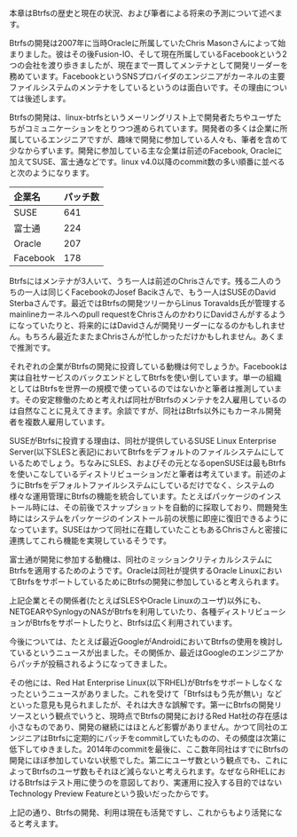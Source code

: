 本章はBtrfsの歴史と現在の状況、および筆者による将来の予測について述べます。

Btrfsの開発は2007年に当時Oracleに所属していたChris Masonさんによって始まりました。彼はその後Fusion-IO、そして現在所属しているFacebookという2つの会社を渡り歩きましたが、現在まで一貫してメンテナとして開発リーダーを務めています。FacebookというSNSプロバイダのエンジニアがカーネルの主要ファイルシステムのメンテナをしているというのは面白いです。その理由については後述します。

Btrfsの開発は、linux-btrfsというメーリングリスト上で開発者たちやユーザたちがコミュニケーションをとりつつ進められています。開発者の多くは企業に所属しているエンジニアですが、趣味で開発に参加している人々も、筆者を含めて少なからずいます。開発に参加している主な企業は前述のFacebook, Oracleに加えてSUSE、富士通などです。linux v4.0以降のcommit数の多い順番に並べると次のようになります。

|企業名|パッチ数|
|:------|:------|
|SUSE|641|
|富士通|224|
|Oracle|207|
|Facebook|178|

Btrfsにはメンテナが3人いて、うち一人は前述のChrisさんです。残る二人のうちの一人は同じくFacebookのJosef Bacikさんで、もう一人はSUSEのDavid Sterbaさんです。最近ではBtrfsの開発ツリーからLinus Toravalds氏が管理するmainlineカーネルへのpull requestをChrisさんのかわりにDavidさんがするようになっていたりと、将来的にはDavidさんが開発リーダーになるのかもしれません。もちろん最近たまたまChrisさんが忙しかっただけかもしれません。あくまで推測です。

それぞれの企業がBtrfsの開発に投資している動機は何でしょうか。Facebookは実は自社サービスのバックエンドとしてBtrfsを使い倒しています。単一の組織としてはBtrfsを世界一の規模で使っているのではないかと筆者は推測しています。その安定稼働のためと考えれば同社がBtrfsのメンテナを2人雇用しているのは自然なことに見えてきます。余談ですが、同社はBtrfs以外にもカーネル開発者を複数人雇用しています。

SUSEがBtrfsに投資する理由は、同社が提供しているSUSE Linux Enterprise Server(以下SLESと表記)においてBtrfsをデフォルトのファイルシステムにしているためでしょう。ちなみにSLES、およびその元となるopenSUSEは最もBtrfsを使いこなしているディストリビューションだと筆者は考えています。前述のようにBtrfsをデフォルトファイルシステムにしているだけでなく、システムの様々な運用管理にBtrfsの機能を統合しています。たとえばパッケージのインストール時には、その前後でスナップショットを自動的に採取しており、問題発生時にはシステムをパッケージのインストール前の状態に即座に復旧できるようになっています。SUSEはかつて同社に在籍していたこともあるChrisさんと密接に連携してこれら機能を実現しているそうです。

富士通が開発に参加する動機は、同社のミッションクリティカルシステムにBtrfsを適用するためのようです。Oracleは同社が提供するOracle LinuxにおいてBtrfsをサポートしているためにBtrfsの開発に参加していると考えられます。

上記企業とその関係者(たとえばSLESやOracle Linuxのユーザ)以外にも、NETGEARやSynlogyのNASがBtrfsを利用していたり、各種ディストリビューションがBtrfsをサポートしたりと、Btrfsは広く利用されています。

今後については、たとえば最近GoogleがAndroidにおいてBtrfsの使用を検討しているというニュースが出ました。その関係か、最近はGoogleのエンジニアからパッチが投稿されるようになってきました。

その他には、Red Hat Enterprise Linux(以下RHEL)がBtrfsをサポートしなくなったというニュースがありました。これを受けて「Btrfsはもう先が無い」などといった意見も見られましたが、それは大きな誤解です。第一にBtrfsの開発リソースという観点でいうと、現時点でBtrfsの開発におけるRed Hat社の存在感は小さなものであり、開発の継続にはほとんど影響がありません。かつて同社のエンジニアはBtrfsに定期的にパッチをcommitしていたものの、その頻度は次第に低下してゆきました。2014年のcommitを最後に、ここ数年同社はすでにBtrfsの開発にほぼ参加していない状態でした。第二にユーザ数という観点でも、これによってBtrfsのユーザ数もそれほど減らないと考えられます。なぜならRHELにおけるBtrfsはテスト用に使うのを意図しており、実運用に投入する目的ではないTechnology Preview Featureという扱いだったからです。

上記の通り、Btrfsの開発、利用は現在も活発ですし、これからもより活発になると考えます。
